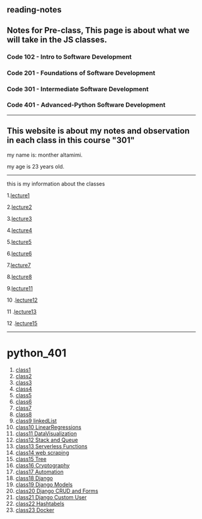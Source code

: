 ## reading-notes
## Notes for Pre-class, This page is about what we will take in the JS classes.

### Code 102 - Intro to Software Development
### Code 201 - Foundations of Software Development
### Code 301 - Intermediate Software Development
### Code 401 - Advanced-Python Software Development
---
This website is about my notes and observation in each class in this course "301"
---
my name is: monther altamimi.


my age is 23  years old.
 
 ---

this is my information about the classes

1.[lecture1](/lecture1.md)

2.[lecture2](/lecture2.md)
 
 3.[lecture3](/lecture3.md)

4.[lecture4](/lecture4.md)

5.[lecture5](/lecture5.md)

6.[lecture6](/lecture6.md)

7.[lecture7](/lecture7.md)

8.[lecture8](/lecture8.md)

9.[lecture11](/lecture11.md)

10 .[lecture12](/lecture12.md)

11 .[lecture13](/lecture13.md)

12 .[lecture15](/lecture15.md)

-----
# python_401

1. [class1](/code-401-python/class1.md)
2. [class2](/code-401-python/class2.md)
3. [class3](/code-401-python/class3.md)
4. [class4](/code-401-python/class4.md)
5. [class5](/code-401-python/class5.md)
6. [class6](/code-401-python/class6.md)
7. [class7](/code-401-python/class7.md)
8. [class8](/code-401-python/class8.md)
9. [class9 linkedList](/code-401-python/class9.md)
10. [class10 LinearRegressions](/code-401-python/class10.md)
11. [class11 DataVisualization](/code-401-python/class11.md)
12. [class12  Stack and Queue](/code-401-python/class12.md)
13. [class13 Serverless Functions](/code-401-python/class13.md)
14. [class14 web scraping](/code-401-python/class14.md)
15. [class15 Tree](/code-401-python/class15.md)
16. [class16 Cryptography](/code-401-python/class16.md)
17. [class17 Automation](/code-401-python/class17.md)
18. [class18 Django](/code-401-python/class18.md)
19. [class19 Django Models](/code-401-python/class19.md)
20. [class20 Django CRUD and Forms](/code-401-python/class20.md)
21. [class21 Django Custom User](/code-401-python/class21.md)
22. [class22 Hashtabels](/code-401-python/class22.md)
23. [class23 Docker](/code-401-python/class23.md)


































